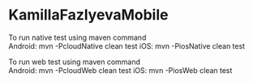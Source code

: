 # KamillaFazlyevaMobile

To run native test using maven command  
Android: mvn -PcloudNative clean test
iOS: mvn -PiosNative clean test
  
To run web test using maven command  
Android: mvn -PcloudWeb clean test
iOS: mvn -PiosWeb clean test
